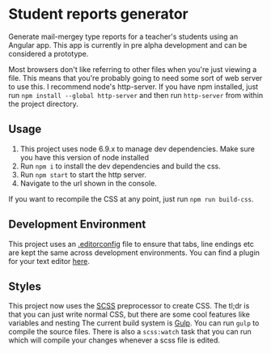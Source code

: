 # Student reports generator

Generate mail-mergey type reports for a teacher's students using an Angular app.
This app is currently in pre alpha development and can be considered a prototype.

Most browsers don't like referring to other files when you're just viewing a file. This means that you're probably going to need some sort of web server to use this. I recommend node's http-server. If you have npm installed, just run `npm install --global http-server` and then run `http-server` from within the project directory. 

## Usage
1. This project uses node 6.9.x to manage dev dependencies. Make sure you have this version of node installed
2. Run `npm i` to install the dev dependencies and build the css.
4. Run `npm start` to start the http server.
5. Navigate to the url shown in the console.

If you want to recompile the CSS at any point, just run `npm run build-css`.

## Development Environment
This project uses an [.editorconfig](http://editorconfig.org/) file to ensure that tabs, line endings etc are kept the same across development environments. You can find a plugin for your text editor [here](http://editorconfig.org/#download).

## Styles
This project now uses the [SCSS](http://sass-lang.com/) preprocessor to create CSS. 
The tl;dr is that you can just write normal CSS, but there are some cool features like variables and nesting
The current build system is [Gulp](http://gulpjs.com/). 
You can run `gulp` to compile the source files. 
There is also a `scss:watch` task that you can run which will compile your changes whenever a scss file is edited. 
